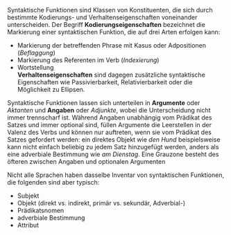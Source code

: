 Syntaktische Funktionen sind Klassen von Konstituenten, die sich durch bestimmte Kodierungs- und Verhaltenseigenschaften voneinander unterscheiden. Der Begriff **Kodierungseigenschaften** bezeichnet die Markierung einer syntaktischen Funktion, die auf drei Arten erfolgen kann:
* Markierung der betreffenden Phrase mit Kasus oder Adpositionen (*Beflaggung*)
* Markierung des Referenten im Verb (*Indexierung*)
* Wortstellung  
**Verhaltenseigenschaften** sind dagegen zusätzliche syntaktische Eigenschaften wie Passivierbarkeit, Relativierbarkeit oder die Möglichkeit zu Ellipsen.

Syntaktische Funktionen lassen sich unterteilen in **Argumente** oder *Aktanten* und **Angaben** oder *Adjunkte*, wobei die Unterscheidung nicht immer trennscharf ist. Während Angaben unabhängig vom Prädikat des Satzes und immer optional sind, füllen Argumente die Leerstellen in der Valenz des Verbs und können nur auftreten, wenn sie vom Prädikat des Satzes gefordert werden: ein direktes Objekt wie *den Hund* beispielsweise kann nicht einfach beliebig zu jedem Satz hinzugefügt werden, anders als eine adverbiale Bestimmung wie *am Dienstag*. Eine Grauzone besteht des öfteren zwischen Angaben und optionalen Argumenten  
  
Nicht alle Sprachen haben dasselbe Inventar von syntaktischen Funktionen, die folgenden sind aber typisch:
* Subjekt
* Objekt (direkt vs. indirekt, primär vs. sekundär, Adverbial-)
* Prädikatsnomen
* adverbiale Bestimmung
* Attribut
